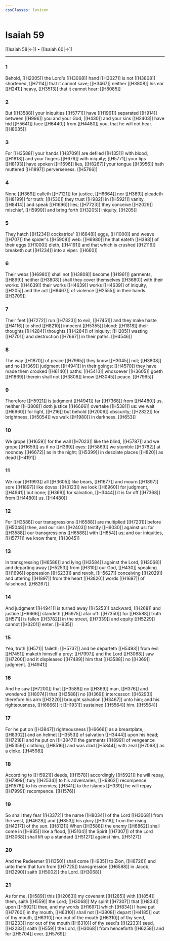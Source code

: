 ```yaml
---
cssClasses: lexicon
---
```

# Isaiah 59

[[Isaiah 58|←]] • [[Isaiah 60|→]]

---

### 1
Behold, [[H2005]] the Lord's [[H3068]] hand [[H3027]] is not [[H3808]] shortened, [[H7114]] that it cannot save; [[H3467]] neither [[H3808]] his ear [[H241]] heavy, [[H3513]] that it cannot hear: [[H8085]]

### 2
But [[H3588]] your iniquities [[H5771]] have [[H1961]] separated [[H914]] between [[H996]] you and your God, [[H430]] and your sins [[H2403]] have hid [[H5641]] face [[H6440]] from [[H4480]] you, that he will not hear. [[H8085]]

### 3
For [[H3588]] your hands [[H3709]] are defiled [[H1351]] with blood, [[H1818]] and your fingers [[H676]] with iniquity; [[H5771]] your lips [[H8193]] have spoken [[H1696]] lies, [[H8267]] your tongue [[H3956]] hath muttered [[H1897]] perverseness. [[H5766]]

### 4
None [[H369]] calleth [[H7121]] for justice, [[H6664]] nor [[H369]] pleadeth [[H8199]] for truth: [[H530]] they trust [[H982]] in [[H5921]] vanity, [[H8414]] and speak [[H1696]] lies; [[H7723]] they conceive [[H2029]] mischief, [[H5999]] and bring forth [[H3205]] iniquity. [[H205]]

### 5
They hatch [[H1234]] cockatrice' [[H6848]] eggs, [[H1000]] and weave [[H707]] the spider's [[H5908]] web: [[H6980]] he that eateth [[H398]] of their eggs [[H1000]] dieth, [[H4191]] and that which is crushed [[H2116]] breaketh out [[H1234]] into a viper. [[H660]]

### 6
Their webs [[H6980]] shall not [[H3808]] become [[H1961]] garments, [[H899]] neither [[H3808]] shall they cover themselves [[H3680]] with their works: [[H4639]] their works [[H4639]] works [[H4639]] of iniquity, [[H205]] and the act [[H6467]] of violence [[H2555]] in their hands. [[H3709]]

### 7
Their feet [[H7272]] run [[H7323]] to evil, [[H7451]] and they make haste [[H4116]] to shed [[H8210]] innocent [[H5355]] blood: [[H1818]] their thoughts [[H4284]] thoughts [[H4284]] of iniquity; [[H205]] wasting [[H7701]] and destruction [[H7667]] in their paths. [[H4546]]

### 8
The way [[H1870]] of peace [[H7965]] they know [[H3045]] not; [[H3808]] and no [[H369]] judgment [[H4941]] in their goings: [[H4570]] they have made them crooked [[H6140]] paths: [[H5410]] whosoever [[H3605]] goeth [[H1869]] therein shall not [[H3808]] know [[H3045]] peace. [[H7965]]

### 9
Therefore [[H5921]] is judgment [[H4941]] far [[H7368]] from [[H4480]] us, neither [[H3808]] doth justice [[H6666]] overtake [[H5381]] us: we wait [[H6960]] for light, [[H216]] but behold [[H2009]] obscurity; [[H2822]] for brightness, [[H5054]] we walk [[H1980]] in darkness. [[H653]]

### 10
We grope [[H1659]] for the wall [[H7023]] like the blind, [[H5787]] and we grope [[H1659]] as if no [[H369]] eyes: [[H5869]] we stumble [[H3782]] at noonday [[H6672]] as in the night; [[H5399]] in desolate places [[H820]] as dead [[H4191]]

### 11
We roar [[H1993]] all [[H3605]] like bears, [[H1677]] and mourn [[H1897]] sore [[H1897]] like doves: [[H3123]] we look [[H6960]] for judgment, [[H4941]] but none; [[H369]] for salvation, [[H3444]] it is far off [[H7368]] from [[H4480]] us. [[H4480]]

### 12
For [[H3588]] our transgressions [[H6588]] are multiplied [[H7231]] before [[H5048]] thee, and our sins [[H2403]] testify [[H6030]] against us: for [[H3588]] our transgressions [[H6588]] with [[H854]] us; and our iniquities, [[H5771]] we know them; [[H3045]]

### 13
In transgressing [[H6586]] and lying [[H3584]] against the Lord, [[H3068]] and departing away [[H5253]] from [[H310]] our God, [[H430]] speaking [[H1696]] oppression [[H6233]] and revolt, [[H5627]] conceiving [[H2029]] and uttering [[H1897]] from the heart [[H3820]] words [[H1697]] of falsehood. [[H8267]]

### 14
And judgment [[H4941]] is turned away [[H5253]] backward, [[H268]] and justice [[H6666]] standeth [[H5975]] afar off: [[H7350]] for [[H3588]] truth [[H571]] is fallen [[H3782]] in the street, [[H7339]] and equity [[H5229]] cannot [[H3201]] enter. [[H935]]

### 15
Yea, truth [[H571]] faileth; [[H5737]] and he departeth [[H5493]] from evil [[H7451]] maketh himself a prey: [[H7997]] and the Lord [[H3068]] saw [[H7200]] and it displeased [[H7489]] him that [[H3588]] no [[H369]] judgment. [[H4941]]

### 16
And he saw [[H7200]] that [[H3588]] no [[H369]] man, [[H376]] and wondered [[H8074]] that [[H3588]] no [[H369]] intercessor: [[H6293]] therefore his arm [[H2220]] brought salvation [[H3467]] unto him; and his righteousness, [[H6666]] it [[H1931]] sustained [[H5564]] him. [[H5564]]

### 17
For he put on [[H3847]] righteousness [[H6666]] as a breastplate, [[H8302]] and an helmet [[H3553]] of salvation [[H3444]] upon his head; [[H7218]] and he put on [[H3847]] the garments [[H899]] of vengeance [[H5359]] clothing, [[H8516]] and was clad [[H5844]] with zeal [[H7068]] as a cloke. [[H4598]]

### 18
According to [[H5921]] deeds, [[H1578]] accordingly [[H5921]] he will repay, [[H7999]] fury [[H2534]] to his adversaries, [[H6862]] recompence [[H1576]] to his enemies; [[H341]] to the islands [[H339]] he will repay [[H7999]] recompence. [[H1576]]

### 19
So shall they fear [[H3372]] the name [[H8034]] of the Lord [[H3068]] from the west, [[H4628]]  and [[H853]] his glory [[H3519]] from the rising [[H4217]] of the sun. [[H8121]] When [[H3588]] the enemy [[H6862]] shall come in [[H935]] like a flood, [[H5104]] the Spirit [[H7307]] of the Lord [[H3068]] shall lift up a standard [[H5127]] against him. [[H5127]]

### 20
And the Redeemer [[H1350]] shall come [[H935]] to Zion, [[H6726]] and unto them that turn from [[H7725]] transgression [[H6588]] in Jacob, [[H3290]] saith [[H5002]] the Lord. [[H3068]]

### 21
As for me, [[H589]] this [[H2063]] my covenant [[H1285]] with [[H854]] them, saith [[H559]] the Lord; [[H3068]] My spirit [[H7307]] that [[H834]] upon [[H5921]] thee, and my words [[H1697]] which [[H834]] I have put [[H7760]] in thy mouth, [[H6310]] shall not [[H3808]] depart [[H4185]] out of thy mouth, [[H6310]] nor out of the mouth [[H6310]] of thy seed, [[H2233]] nor out of the mouth [[H6310]] of thy seed's [[H2233]] seed, [[H2233]] saith [[H559]] the Lord, [[H3068]] from henceforth [[H6258]] and for [[H5704]] ever. [[H5769]]